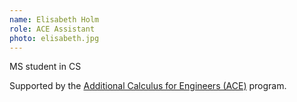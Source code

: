 ```yaml
---
name: Elisabeth Holm
role: ACE Assistant
photo: elisabeth.jpg
---
```


MS student in CS  

Supported by the [Additional Calculus for Engineers (ACE)](https://engineering.stanford.edu/students-academics/equity-and-inclusion-initiatives/undergraduate-programs/additional-courses) program.
